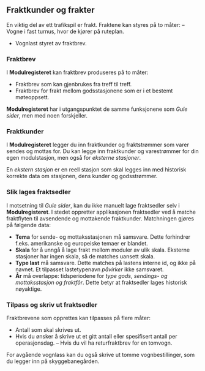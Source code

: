 ﻿## Fraktkunder og frakter
En viktig del av ett trafikspil er frakt.
Fraktene kan styres på to måter:
– Vogne i fast turnus, hvor de kjører på ruteplan.
- Vognlast styret av fraktbrev.

### Fraktbrev
I **Modulregisteret** kan fraktbrev produseres på to måter:
- Fraktbrev som kan gjenbrukes fra treff til treff.
- Fraktbrev for frakt mellom godsstasjonene som er i et bestemt møteoppsett.

**Modulregisteret** har i utgangspunktet de samme funksjonene som *Gule sider*, men med noen forskjeller.

### Fraktkunder
I **Modulregisteret** legger du inn fraktkunder og fraktstrømmer som varer sendes og mottas for.
Du kan legge inn fraktkunder og varestrømmer for din egen modulstasjon,
men også for *eksterne stasjoner*.

En *ekstern stasjon* er en reell stasjon som skal legges inn med historisk korrekte data
om stasjonen, dens kunder og godsstrømmer.

### Slik lages fraktsedler
I motsetning til *Gule sider*, kan du ikke manuelt lage fraktsedler selv i **Modulregisteret**.
I stedet oppretter applikasjonen fraktsedler ved å matche fraktflyten til avsendende og mottakende fraktkunder.
Matchningen gjøres på følgende data:
- **Tema** for sende- og mottaksstasjonen må samsvare. Dette forhindrer f.eks. amerikanske og europeiske temaer er blandet.
- **Skala** for å unngå å lage frakt mellom moduler av ulik skala. Eksterne stasjoner har ingen skala, så de matches uansett skala.
- **Type last** må samsvare. Dette matches på lastens interne id, og ikke på navnet. Et tilpasset lastetypenavn *påvirker* ikke samsvaret.
- **År** må overlappe: tidsperiodene for *type gods*, *sendings- og mottaksstasjon og fraktfôr*.
Dette betyr at fraktsedler lages historisk nøyaktige.

### Tilpass og skriv ut fraktsedler
Fraktbrevene som opprettes kan tilpasses på flere måter:
- Antall som skal skrives ut.
- Hvis du ønsker å skrive ut et gitt antall eller spesifisert antall per operasjonsdag.
– Hvis du vil ha returfraktbrev for en tomvogn.

For avgående vognlass kan du også skrive ut tomme vognbestillinger, som du legger inn på skyggebanegården.